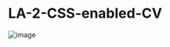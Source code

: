 # LA-2-CSS-enabled-CV
![image](https://github.com/NakshathraP/LA-2-CSS-enabled-CV/assets/119211023/01c8c392-8e65-46c4-ab46-f3dda8e45a73)
